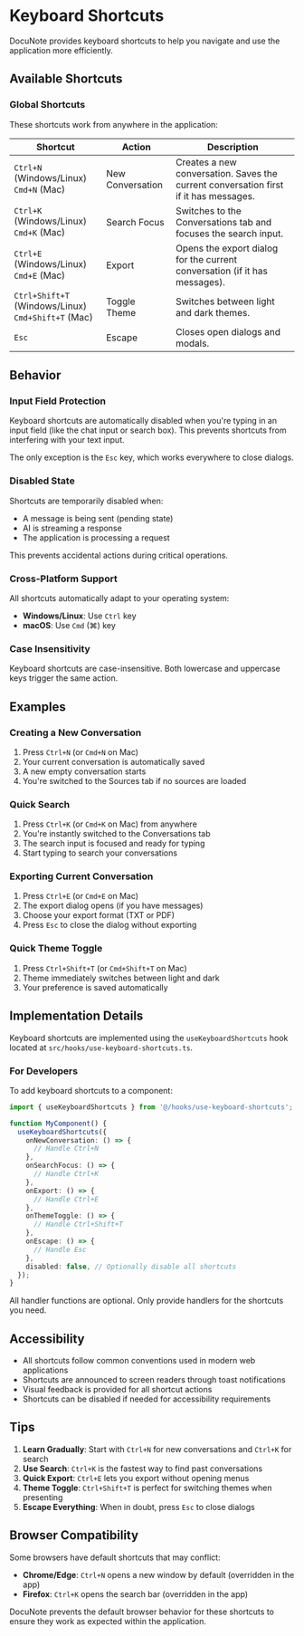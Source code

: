 # Keyboard Shortcuts

DocuNote provides keyboard shortcuts to help you navigate and use the application more efficiently.

## Available Shortcuts

### Global Shortcuts

These shortcuts work from anywhere in the application:

| Shortcut | Action | Description |
|----------|--------|-------------|
| `Ctrl+N` (Windows/Linux)<br>`Cmd+N` (Mac) | New Conversation | Creates a new conversation. Saves the current conversation first if it has messages. |
| `Ctrl+K` (Windows/Linux)<br>`Cmd+K` (Mac) | Search Focus | Switches to the Conversations tab and focuses the search input. |
| `Ctrl+E` (Windows/Linux)<br>`Cmd+E` (Mac) | Export | Opens the export dialog for the current conversation (if it has messages). |
| `Ctrl+Shift+T` (Windows/Linux)<br>`Cmd+Shift+T` (Mac) | Toggle Theme | Switches between light and dark themes. |
| `Esc` | Escape | Closes open dialogs and modals. |

## Behavior

### Input Field Protection

Keyboard shortcuts are automatically disabled when you're typing in an input field (like the chat input or search box). This prevents shortcuts from interfering with your text input.

The only exception is the `Esc` key, which works everywhere to close dialogs.

### Disabled State

Shortcuts are temporarily disabled when:
- A message is being sent (pending state)
- AI is streaming a response
- The application is processing a request

This prevents accidental actions during critical operations.

### Cross-Platform Support

All shortcuts automatically adapt to your operating system:
- **Windows/Linux**: Use `Ctrl` key
- **macOS**: Use `Cmd` (⌘) key

### Case Insensitivity

Keyboard shortcuts are case-insensitive. Both lowercase and uppercase keys trigger the same action.

## Examples

### Creating a New Conversation

1. Press `Ctrl+N` (or `Cmd+N` on Mac)
2. Your current conversation is automatically saved
3. A new empty conversation starts
4. You're switched to the Sources tab if no sources are loaded

### Quick Search

1. Press `Ctrl+K` (or `Cmd+K` on Mac) from anywhere
2. You're instantly switched to the Conversations tab
3. The search input is focused and ready for typing
4. Start typing to search your conversations

### Exporting Current Conversation

1. Press `Ctrl+E` (or `Cmd+E` on Mac)
2. The export dialog opens (if you have messages)
3. Choose your export format (TXT or PDF)
4. Press `Esc` to close the dialog without exporting

### Quick Theme Toggle

1. Press `Ctrl+Shift+T` (or `Cmd+Shift+T` on Mac)
2. Theme immediately switches between light and dark
3. Your preference is saved automatically

## Implementation Details

Keyboard shortcuts are implemented using the `useKeyboardShortcuts` hook located at `src/hooks/use-keyboard-shortcuts.ts`.

### For Developers

To add keyboard shortcuts to a component:

```typescript
import { useKeyboardShortcuts } from '@/hooks/use-keyboard-shortcuts';

function MyComponent() {
  useKeyboardShortcuts({
    onNewConversation: () => {
      // Handle Ctrl+N
    },
    onSearchFocus: () => {
      // Handle Ctrl+K
    },
    onExport: () => {
      // Handle Ctrl+E
    },
    onThemeToggle: () => {
      // Handle Ctrl+Shift+T
    },
    onEscape: () => {
      // Handle Esc
    },
    disabled: false, // Optionally disable all shortcuts
  });
}
```

All handler functions are optional. Only provide handlers for the shortcuts you need.

## Accessibility

- All shortcuts follow common conventions used in modern web applications
- Shortcuts are announced to screen readers through toast notifications
- Visual feedback is provided for all shortcut actions
- Shortcuts can be disabled if needed for accessibility requirements

## Tips

1. **Learn Gradually**: Start with `Ctrl+N` for new conversations and `Ctrl+K` for search
2. **Use Search**: `Ctrl+K` is the fastest way to find past conversations
3. **Quick Export**: `Ctrl+E` lets you export without opening menus
4. **Theme Toggle**: `Ctrl+Shift+T` is perfect for switching themes when presenting
5. **Escape Everything**: When in doubt, press `Esc` to close dialogs

## Browser Compatibility

Some browsers have default shortcuts that may conflict:
- **Chrome/Edge**: `Ctrl+N` opens a new window by default (overridden in the app)
- **Firefox**: `Ctrl+K` opens the search bar (overridden in the app)

DocuNote prevents the default browser behavior for these shortcuts to ensure they work as expected within the application.
